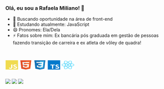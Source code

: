 ### Olá, eu sou a Rafaela Miliano! 🤞

- 🔭 Buscando oportunidade na área de front-end
- 🌱 Estudando atualmente: JavaScript
- 😄 Pronomes: Ela/Dela
- ⚡ Fatos sobre mim: Ex bancária pós graduada em gestão de pessoas fazendo transição de carreira e ex atleta de vôley de quadra!

<div>
<!--   <a href="https://github.com/RafaelaMiliano"> -->
<!--   <img height="180em" src="https://github-readme-stats.vercel.app/api?username=RafaelaMiliano&show_icons=true&theme=panda&include_all_commits=true&count_private=true"/> -->
<!--   <img height="120em" src="https://github-readme-stats.vercel.app/api/top-langs/?username=RafaelaMiliano&layout=compact&langs_count=7&theme=panda"/> -->
</div>

##
    
<div style="display: inline_block"><br>
  <img align="center" alt="Rafa-Js" height="30" width="40" src="https://raw.githubusercontent.com/devicons/devicon/master/icons/javascript/javascript-plain.svg">
  <img align="center" alt="Rafa-HTML" height="30" width="40" src="https://raw.githubusercontent.com/devicons/devicon/master/icons/html5/html5-original.svg">
  <img align="center" alt="Rafa-CSS" height="30" width="40" src="https://raw.githubusercontent.com/devicons/devicon/master/icons/css3/css3-original.svg">
  <img align="center" alt="Rafa-Ts" height="30" width="40" src="https://raw.githubusercontent.com/devicons/devicon/master/icons/typescript/typescript-plain.svg">
  <img align="center" alt="Rafa-React" height="30" width="40" src="https://raw.githubusercontent.com/devicons/devicon/master/icons/react/react-original.svg">  
 
##
 
<div> 
  <a href="https://www.instagram.com/rafaelamiliano/" target="_blank"><img src="https://img.shields.io/badge/-Instagram-%23E4405F?style=for-the-badge&logo=instagram&logoColor=white" target="_blank"></a> 
  <a href = "mailto:rrafamiliano@gmail.com"><img src="https://img.shields.io/badge/-Gmail-%23333?style=for-the-badge&logo=gmail&logoColor=white" target="_blank"></a>
  <a href="https://www.linkedin.com/in/rafaelamiliano/" target="_blank"><img src="https://img.shields.io/badge/-LinkedIn-%230077B5?style=for-the-badge&logo=linkedin&logoColor=white" target="_blank"></a> 
 </div>

 ##
